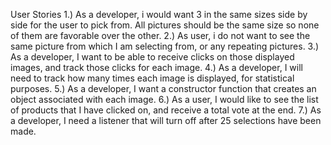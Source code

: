 User Stories
1.) As a developer, i would want 3 in the same sizes side by side for the user to pick from. All pictures should be the same size so none of them are favorable over the other.
2.) As user, i do not want to see the same picture from which I am selecting from, or any repeating pictures.
3.) As a developer, I want to be able to receive clicks on those displayed images, and track those clicks for each image. 
4.) As a developer, I will need to track how many times each image is displayed, for statistical purposes.
5.) As a developer, I want a constructor function that creates an object associated with each image.
6.) As a user, I would like to see the list of products that I have clicked on, and receive a total vote at the end.
7.) As a developer, I need a listener that will turn off after 25 selections have been made. 